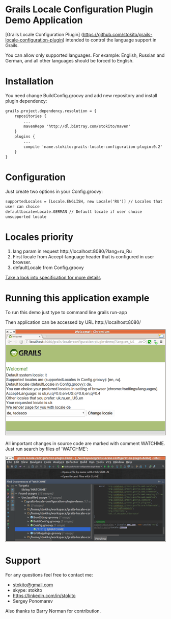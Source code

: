 Grails Locale Configuration Plugin Demo Application
===================================================

[Grails Locale Configuration Plugin] (https://github.com/stokito/grails-locale-configuration-plugin) intended to control the language support in Grails.

You can allow only supported languages. For example: English, Russian and German, and all other languages should be forced to English.

Installation
================
You need change BuildConfig.groovy and add new repository and install plugin dependency:

    grails.project.dependency.resolution = {
        repositories {
            ...
            mavenRepo 'http://dl.bintray.com/stokito/maven'
        }
        plugins {
            ...
            compile 'name.stokito:grails-locale-configuration-plugin:0.2'
        }
    }

Configuration
=============
Just create two options in your Config.groovy:

    supportedLocales = [Locale.ENGLISH, new Locale('RU')] // Locales that user can choice
    defaultLocale=Locale.GERMAN // Default locale if user choice unsupported locale

Locales priority
================
1. lang param in request http://localhost:8080/?lang=ru_Ru
2. First locale from Accept-language header that is configured in user browser.
3. defaultLocale from Config.groovy

[Take a look into specification for more details](/test/unit/stokito/SmartConfigLocaleResolverSpec.groovy)

Running this application example
================================
To run this demo just type to command line
    grails run-app

Then application can be accessed by URL http://localhost:8080/

![Screenshot of test stand](/screenshot.png "Screenshot of test stand")

All important changes in source code are marked with comment WATCHME. Just run search by files of 'WATCHME':

![Screenshot WATCHME in sources](/screenshot_watchme_in_sources.png "Screenshot WATCHME in sources")


Support
=======
For any questions feel free to contact me:

 * stokito@gmail.com
 * skype: stokito
 * https://linkedin.com/in/stokito
 * Sergey Ponomarev

Also thanks to Barry Norman for contribution.